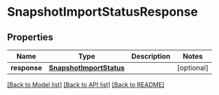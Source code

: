 # SnapshotImportStatusResponse

## Properties
Name | Type | Description | Notes
------------ | ------------- | ------------- | -------------
**response** | [**SnapshotImportStatus**](SnapshotImportStatus.md) |  | [optional] 

[[Back to Model list]](../README.md#documentation-for-models) [[Back to API list]](../README.md#documentation-for-api-endpoints) [[Back to README]](../README.md)


